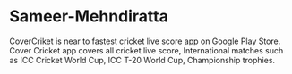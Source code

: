 # Sameer-Mehndiratta
CoverCriket is near to fastest cricket live score app on Google Play Store. Cover Cricket app covers all cricket live score, International matches such as ICC Cricket World Cup, ICC T-20 World Cup, Championship trophies.
